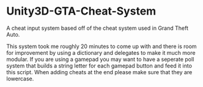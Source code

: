 # Unity3D-GTA-Cheat-System
A cheat input system based off of the cheat system used in Grand Theft Auto.

This system took me roughly 20 minutes to come up with and there is room for improvement by using a dictionary and delegates to make it much more modular. If you are using a gamepad you may want to have a seperate poll system that builds a string letter for each gamepad button and feed it into this script. When adding cheats at the end please make sure that they are lowercase.
